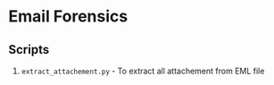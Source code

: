 # Email Forensics

## Scripts

1. `extract_attachement.py` - To extract all attachement from EML file
